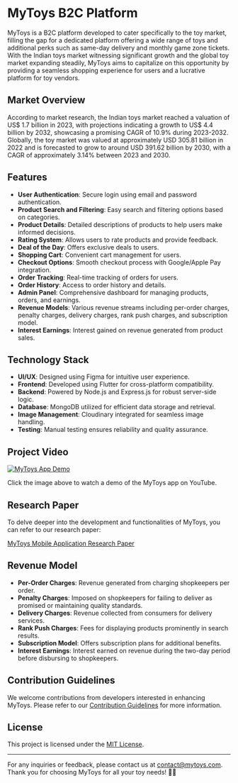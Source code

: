 # MyToys B2C Platform

MyToys is a B2C platform developed to cater specifically to the toy market, filling the gap for a dedicated platform offering a wide range of toys and additional perks such as same-day delivery and monthly game zone tickets. With the Indian toys market witnessing significant growth and the global toy market expanding steadily, MyToys aims to capitalize on this opportunity by providing a seamless shopping experience for users and a lucrative platform for toy vendors.

## Market Overview

According to market research, the Indian toys market reached a valuation of US$ 1.7 billion in 2023, with projections indicating a growth to US$ 4.4 billion by 2032, showcasing a promising CAGR of 10.9% during 2023-2032. Globally, the toy market was valued at approximately USD 305.81 billion in 2022 and is forecasted to grow to around USD 391.62 billion by 2030, with a CAGR of approximately 3.14% between 2023 and 2030.

## Features

- **User Authentication**: Secure login using email and password authentication.
- **Product Search and Filtering**: Easy search and filtering options based on categories.
- **Product Details**: Detailed descriptions of products to help users make informed decisions.
- **Rating System**: Allows users to rate products and provide feedback.
- **Deal of the Day**: Offers exclusive deals to users.
- **Shopping Cart**: Convenient cart management for users.
- **Checkout Options**: Smooth checkout process with Google/Apple Pay integration.
- **Order Tracking**: Real-time tracking of orders for users.
- **Order History**: Access to order history and details.
- **Admin Panel**: Comprehensive dashboard for managing products, orders, and earnings.
- **Revenue Models**: Various revenue streams including per-order charges, penalty charges, delivery charges, rank push charges, and subscription model.
- **Interest Earnings**: Interest gained on revenue generated from product sales.

## Technology Stack

- **UI/UX**: Designed using Figma for intuitive user experience.
- **Frontend**: Developed using Flutter for cross-platform compatibility.
- **Backend**: Powered by Node.js and Express.js for robust server-side logic.
- **Database**: MongoDB utilized for efficient data storage and retrieval.
- **Image Management**: Cloudinary integrated for seamless image handling.
- **Testing**: Manual testing ensures reliability and quality assurance.

## Project Video

[![MyToys App Demo](https://img.youtube.com/vi/4BV-xlPyc7I/0.jpg)](https://www.youtube.com/watch?v=4BV-xlPyc7I)

Click the image above to watch a demo of the MyToys app on YouTube.

## Research Paper

To delve deeper into the development and functionalities of MyToys, you can refer to our research paper:

[MyToys Mobile Application Research Paper](https://ijsrem.com/download/mytoys-mobile-application/)

## Revenue Model

- **Per-Order Charges**: Revenue generated from charging shopkeepers per order.
- **Penalty Charges**: Imposed on shopkeepers for failing to deliver as promised or maintaining quality standards.
- **Delivery Charges**: Revenue collected from consumers for delivery services.
- **Rank Push Charges**: Fees for displaying products prominently in search results.
- **Subscription Model**: Offers subscription plans for additional benefits.
- **Interest Earnings**: Interest earned on revenue during the two-day period before disbursing to shopkeepers.

## Contribution Guidelines

We welcome contributions from developers interested in enhancing MyToys. Please refer to our [Contribution Guidelines](CONTRIBUTING.md) for more information.

## License

This project is licensed under the [MIT License](LICENSE.md).

---

For any inquiries or feedback, please contact us at [contact@mytoys.com](mailto:kameshsuryavanshi78@gmail.com.com). Thank you for choosing MyToys for all your toy needs! 🚀🎉
